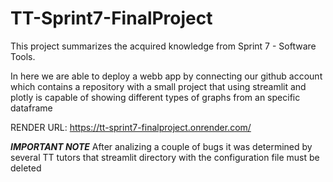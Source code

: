 # TT-Sprint7-FinalProject


This project summarizes the acquired knowledge from Sprint 7 - Software Tools. 

In here we are able to deploy a webb app by connecting our github account which contains a repository with a small project that using streamlit and plotly is capable of showing different types of graphs from an specific dataframe

RENDER URL: https://tt-sprint7-finalproject.onrender.com/

***IMPORTANT NOTE***
After analizing a couple of bugs it was determined by several TT tutors that streamlit directory with the configuration file must be deleted
